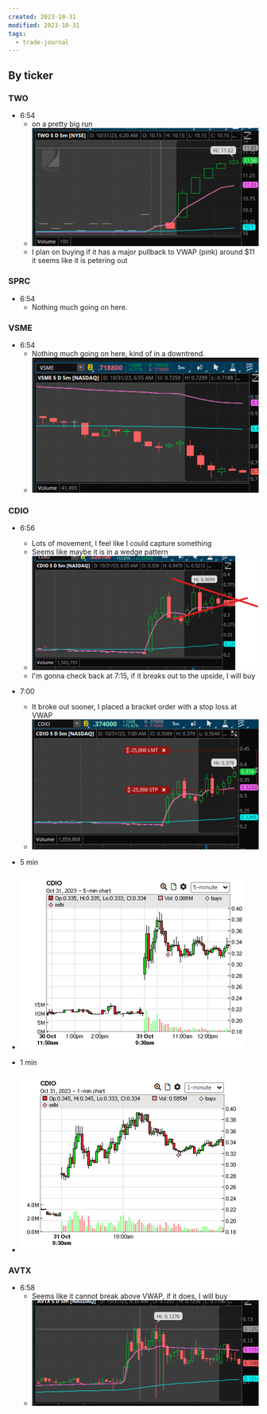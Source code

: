 ```yaml
---
created: 2023-10-31
modified: 2023-10-31
tags:
  - trade-journal
---
```

## By ticker 
### TWO 
- 6:54
	- on a pretty big run  
	- ![Pasted image 20231031065321](../../../../../3RESOURCES/PUBLIC%20ASSETS/Pasted%20image%2020231031065321.png)
	- I plan on buying if it has a major pullback to VWAP (pink) around $11 it seems like it is petering out

### SPRC 
- 6:54
	- Nothing much going on here. 

### VSME 
- 6:54
	- Nothing much going on here, kind of in a downtrend. 
	- ![Pasted image 20231031065600](../../../../../3RESOURCES/PUBLIC%20ASSETS/Pasted%20image%2020231031065600.png)

### CDIO
- 6:56
	- Lots of movement, I feel like I could capture something
	- Seems like maybe it is in a wedge pattern
	- ![Pasted image 20231031065736](../../../../../3RESOURCES/PUBLIC%20ASSETS/Pasted%20image%2020231031065736.png)
	- I'm gonna check back at 7:15, if it breaks out to the upside, I will buy
- 7:00
	- It broke out sooner, I placed a bracket order with a stop loss at VWAP 
	- ![Pasted image 20231031070112](../../../../../3RESOURCES/PUBLIC%20ASSETS/Pasted%20image%2020231031070112.png)

- 5 min
- ![Pasted image 20231106120304](../../../../../3RESOURCES/PUBLIC%20ASSETS/Pasted%20image%2020231106120304.png)
- 1 min
- ![Pasted image 20231106120313](../../../../../3RESOURCES/PUBLIC%20ASSETS/Pasted%20image%2020231106120313.png)

### AVTX
- 6:58
	- Seems like it cannot break above VWAP, if it does, I will buy
	- ![Pasted image 20231031065855](../../../../../3RESOURCES/PUBLIC%20ASSETS/Pasted%20image%2020231031065855.png)

